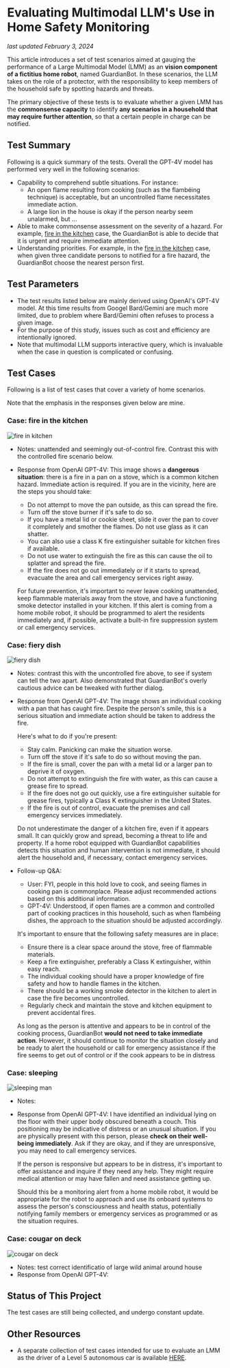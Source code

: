 # Evaluating Multimodal LLM's Use in Home Safety Monitoring

*last updated February 3, 2024*

This article introduces a set of test scenarios aimed at gauging the performance of a Large Multimodal Model (LMM) as an  **vision component of a fictitius home robot**, named GuardianBot. In these scenarios, the LLM takes on the role of a protector, with the responsibility to keep members of the household safe by spotting hazards and threats.

The primary objective of these tests is to evaluate whether a given LMM has the **commonsense capacity** to identify **any scenarios in a household that may require further attention**, so that a certain people in charge can be notified. 

## Test Summary

Following is a quick summary of the tests. Overall the GPT-4V model has performed very well in the following scenarios:

- Capability to comprehend subtle situations. For instance:
    - An open flame resulting from cooking (such as the flambéing technique) is acceptable, but an uncontrolled flame necessitates immediate action.
    - A large lion in the house is okay if the person nearby seem unalarmed, but ...
- Able to make commonsense assessment on the severity of a hazard. For example, [fire in the kitchen](#user-content-case-fire-in-the-kitchen) case, the GuardianBot is able to decide that it is urgent and require immediate attention.
- Understanding priorities. For example, in the [fire in the kitchen](#user-content-case-fire-in-the-kitchen) case, when given three candidate persons to notified for a fire hazard, the GuardianBot choose the nearest person first.

<!-- (#user-content-case-fiery-dish) -->

## Test Parameters

* The test results listed below are mainly derived using OpenAI's GPT-4V model. At this time results from Googel Bard/Gemini are much more limited, due to problem where Bard/Gemini often refuses to process a given image. 
* For the purpose of this study, issues such as cost and efficiency are intentionally ignored.
* Note that multimodal LLM supports interactive query, which is invaluable when the case in question is complicated or confusing.

## Test Cases

Following is a list of test cases that cover a variety of home scenarios.

Note that the emphasis in the responses given below are mine.

### Case: fire in the kitchen
![fire in kitchen](images/fire_in_kitchen.png)
- Notes: unattended and seemingly out-of-control fire. Contrast this with the controlled fire scenario below.
- Response from OpenAI GPT-4V: This image shows a **dangerous situation**: there is a fire in a pan on a stove, which is a common kitchen hazard. Immediate action is required. If you are in the vicinity, here are the steps you should take:

    - Do not attempt to move the pan outside, as this can spread the fire.
    - Turn off the stove burner if it's safe to do so.
    - If you have a metal lid or cookie sheet, slide it over the pan to cover it completely and smother the flames. Do not use glass as it can shatter.
    - You can also use a class K fire extinguisher suitable for kitchen fires if available.
    - Do not use water to extinguish the fire as this can cause the oil to splatter and spread the fire.
    - If the fire does not go out immediately or if it starts to spread, evacuate the area and call emergency services right away.

    For future prevention, it's important to never leave cooking unattended, keep flammable materials away from the stove, and have a functioning smoke detector installed in your kitchen. If this alert is coming from a home mobile robot, it should be programmed to alert the residents immediately and, if possible, activate a built-in fire suppression system or call emergency services.

### Case: fiery dish
![fiery dish](images/fiery_dish2.png)
- Notes: contrast this with the uncontrolled fire above, to see if system can tell the two apart. Also demonstrated that GuardianBot's overly cautious advice can be tweaked with further dialog.
- Response from OpenAI GPT-4V: The image shows an individual cooking with a pan that has caught fire. Despite the person's smile, this is a serious situation and immediate action should be taken to address the fire.

    Here's what to do if you're present:

    - Stay calm. Panicking can make the situation worse.
    - Turn off the stove if it's safe to do so without moving the pan.
    - If the fire is small, cover the pan with a metal lid or a larger pan to deprive it of oxygen.
    - Do not attempt to extinguish the fire with water, as this can cause a grease fire to spread.
    - If the fire does not go out quickly, use a fire extinguisher suitable for grease fires, typically a Class K extinguisher in the United States.
    - If the fire is out of control, evacuate the premises and call emergency services immediately.

    Do not underestimate the danger of a kitchen fire, even if it appears small. It can quickly grow and spread, becoming a threat to life and property. If a home robot equipped with GuardianBot capabilities detects this situation and human intervention is not immediate, it should alert the household and, if necessary, contact emergency services.
- Follow-up Q&A:
    - User: FYI, people in this hold love to cook, and seeing flames in cooking pan is commonplace. Please adjust recommended actions based on this additional information.
    - GPT-4V: Understood, if open flames are a common and controlled part of cooking practices in this household, such as when flambéing dishes, the approach to the situation should be adjusted accordingly.

    It's important to ensure that the following safety measures are in place:

    - Ensure there is a clear space around the stove, free of flammable materials.
    - Keep a fire extinguisher, preferably a Class K extinguisher, within easy reach.
    - The individual cooking should have a proper knowledge of fire safety and how to handle flames in the kitchen.
    - There should be a working smoke detector in the kitchen to alert in case the fire becomes uncontrolled.
    - Regularly check and maintain the stove and kitchen equipment to prevent accidental fires.

    As long as the person is attentive and appears to be in control of the cooking process, GuardianBot **would not need to take immediate action**. However, it should continue to monitor the situation closely and be ready to alert the household or call for emergency assistance if the fire seems to get out of control or if the cook appears to be in distress

### Case: sleeping
![sleeping man](images/sleeping2.jpg)
- Notes: 
- Response from OpenAI GPT-4V: I have identified an individual lying on the floor with their upper body obscured beneath a couch. This positioning may be indicative of distress or an unusual situation. If you are physically present with this person, please **check on their well-being immediately**. Ask if they are okay, and if they are unresponsive, you may need to call emergency services.

    If the person is responsive but appears to be in distress, it's important to offer assistance and inquire if they need any help. They might require medical attention or may have fallen and need assistance getting up.

    Should this be a monitoring alert from a home mobile robot, it would be appropriate for the robot to approach and use its onboard systems to assess the person's consciousness and health status, potentially notifying family members or emergency services as programmed or as the situation requires.

### Case: cougar on deck
![cougar on deck](images/cougar_on_deck.jpg)

- Notes: test correct identificatio of large wild animal around house
- Response from OpenAI GPT-4V: 

<!--
### Case: 
![](images/)
- Notes: 
- Response from OpenAI GPT-4V: 
-->

## Status of This Project

The test cases are still being collected, and undergo constant update.

## Other Resources

- A separate collection of test cases intended for use to evaluate an LMM as the driver of a Level 5 autonomous car is available [HERE](https://github.com/kaihuchen/AutonomousBackseatDriver/blob/main/README.md).
